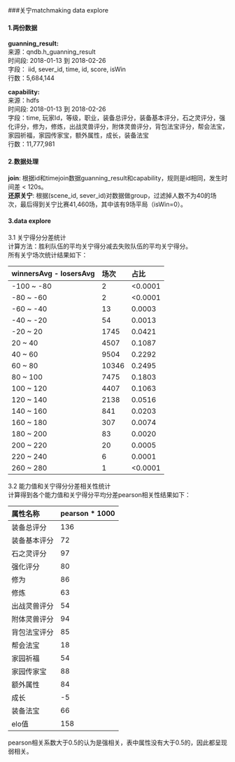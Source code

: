 ###关宁matchmaking data explore
#### 1.两份数据
**guanning\_result:**<br>
来源：qndb.h\_guanning\_result<br>
时间段: 2018-01-13 到 	2018-02-26<br>
字段： iid, sever\_id, time, id, score, isWin<br>
行数：5,684,144<br>

**capability:**<br>
来源：hdfs<br>
时间段: 2018-01-13 到 	2018-02-26<br>
字段：time, 玩家Id，等级，职业，装备总评分，装备基本评分，石之灵评分，强化评分，修为，修炼，出战灵兽评分，附体灵兽评分，背包法宝评分，帮会法宝，家园祈福，家园传家宝，额外属性，成长，装备法宝<br>
行数：11,777,981<br>
#### 2.数据处理
**join**: 根据id和timejoin数据guanning\_result和capability，规则是id相同，发生时间差 < 120s。<br>
**还原关宁**: 根据(scene\_id, sever_id)对数据做group，过滤掉人数不为40的场次，最后得到关宁比赛41,460场，其中该有9场平局（isWin=0）。

#### 3.data explore
3.1 关宁得分分差统计<br>
计算方法：胜利队伍的平均关宁得分减去失败队伍的平均关宁得分。<br>
所有关宁场次统计结果如下：<br>


|winnersAvg - losersAvg|场次|占比
|:-----|:------|:----|
|-100 ~ -80| 2|<0.0001|
|-80 ~ -60| 2|<0.0001|
|-60 ~ -40| 13|0.0003|
|-40 ~ -20| 54|0.0013|
|-20 ~ 20| 1745|0.0421|
|20 ~ 40| 4507|0.1087
|40 ~ 60| 9504|0.2292|
|60 ~ 	80| 10346|0.2495|
|80 ~ 100| 7475|0.1803|
|100 ~ 120| 4407|0.1063|
|120 ~ 140| 2138|0.0516|
|140 ~ 160| 841|0.0203|
|160 ~ 180| 307|0.0074|	
|180 ~ 200| 83|0.0020|
|200 ~ 220| 20|0.0005|
|220 ~ 240| 6|0.0001|
|260 ~ 280| 1|<0.0001|

3.2 能力值和关宁得分分差相关性统计<br>
计算得到各个能力值和关宁得分平均分差pearson相关性结果如下：<br>

|属性名称|pearson * 1000|
|:---|:---|
装备总评分|136|
装备基本评分|72|
石之灵评分|97|
强化评分|80|
修为|86|
修炼|63|
出战灵兽评分|54|
附体灵兽评分|94|
背包法宝评分|85|
帮会法宝|18|
家园祈福|54|
家园传家宝|88|
额外属性|84|
成长|-5|
装备法宝|66|
elo值|158|

pearson相关系数大于0.5的认为是强相关，表中属性没有大于0.5的，因此都呈现弱相关。




